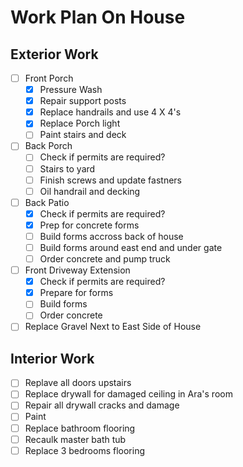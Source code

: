 # Work Plan On House

## Exterior Work

- [ ] Front Porch
  - [x] Pressure Wash
  - [x] Repair support posts
  - [x] Replace handrails and use 4 X 4's
  - [x] Replace Porch light
  - [ ] Paint stairs and deck

- [ ] Back Porch
  - [ ] Check if permits are required?
  - [ ] Stairs to yard
  - [ ] Finish screws and update fastners
  - [ ] Oil handrail and decking

- [ ] Back Patio
  - [x] Check if permits are required?
  - [x] Prep for concrete forms
  - [ ] Build forms accross back of house
  - [ ] Build forms around east end and under gate
  - [ ] Order concrete and pump truck

- [ ] Front Driveway Extension
  - [x] Check if permits are required?
  - [x] Prepare for forms
  - [ ] Build forms
  - [ ] Order concrete

- [ ] Replace Gravel Next to East Side of House

## Interior Work

- [ ] Replave all doors upstairs
- [ ] Replace drywall for damaged ceiling in Ara's room
- [ ] Repair all drywall cracks and damage
- [ ] Paint
- [ ] Replace bathroom flooring
- [ ] Recaulk master bath tub
- [ ] Replace 3 bedrooms flooring
